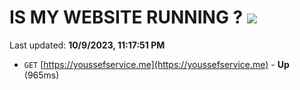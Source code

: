 # IS MY WEBSITE RUNNING ? [![](https://img.shields.io/static/v1?label=Sponsor&message=%E2%9D%A4&logo=GitHub&color=%23fe8e86)](https://github.com/sponsors/<username>)

Last updated: **10/9/2023, 11:17:51 PM**

- `GET` [https://youssefservice.me](https://youssefservice.me) - **Up** (965ms)
